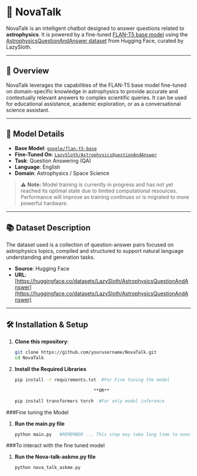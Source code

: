 # 🌌 NovaTalk

NovaTalk is an intelligent chatbot designed to answer questions related to **astrophysics**. It is powered by a fine-tuned [FLAN-T5 base model](https://huggingface.co/google/flan-t5-base) using the [AstrophysicsQuestionAndAnswer dataset](https://huggingface.co/datasets/LazySloth/AstrophysicsQuestionAndAnswer) from Hugging Face, curated by LazySloth.

---

## 🚀 Overview

NovaTalk leverages the capabilities of the FLAN-T5 base model fine-tuned on domain-specific knowledge in astrophysics to provide accurate and contextually relevant answers to complex scientific queries. It can be used for educational assistance, academic exploration, or as a conversational science assistant.

---

## 🧠 Model Details

- **Base Model**: [`google/flan-t5-base`](https://huggingface.co/google/flan-t5-base)
- **Fine-Tuned On**: [`LazySloth/AstrophysicsQuestionAndAnswer`](https://huggingface.co/datasets/LazySloth/AstrophysicsQuestionAndAnswer)
- **Task**: Question Answering (QA)
- **Language**: English
- **Domain**: Astrophysics / Space Science

> ⚠️ **Note:** Model training is currently in progress and has not yet reached its optimal state due to limited computational resources. Performance will improve as training continues or is migrated to more powerful hardware.

---

## 📚 Dataset Description

The dataset used is a collection of question-answer pairs focused on astrophysics topics, compiled and structured to support natural language understanding and generation tasks.

- **Source**: Hugging Face
- **URL**: [https://huggingface.co/datasets/LazySloth/AstrophysicsQuestionAndAnswer](https://huggingface.co/datasets/LazySloth/AstrophysicsQuestionAndAnswer)

---

## 🛠 Installation & Setup

1. **Clone this repository**:
   ```bash
   git clone https://github.com/yourusername/NovaTalk.git
   cd NovaTalk

2. **Install the Required Libraries**
   ```bash
   pip install -r requirements.txt  #For Fine tuning the model

                                 **OR**

   pip install transformers torch  #For only model inference

###Fine tuning the Model
1. **Run the main.py file**
   ```bash
   python main.py   #REMEMBER ... This step may take long time to execute as the model is fine tuning from the scratch.

###To interact with the fine tuned model
1. **Run the Nova-talk-askme.py file**
   ```bash
   python nova_talk_askme.py